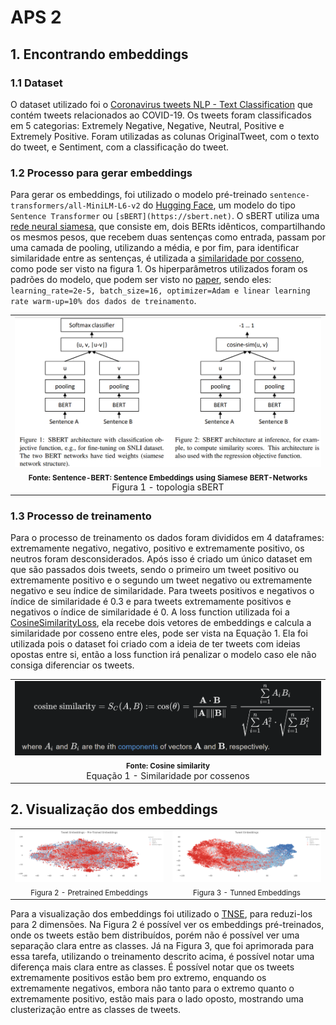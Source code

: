 # APS 2

## 1. Encontrando embeddings

### 1.1 Dataset 

O dataset utilizado foi o [Coronavirus tweets NLP - Text Classification](https://www.kaggle.com/datasets/datatattle/covid-19-nlp-text-classification?select=Corona_NLP_train.csv) que contém tweets relacionados ao COVID-19. Os tweets foram classificados em 5 categorias: Extremely Negative, Negative, Neutral, Positive e Extremely Positive. Foram utilizadas as colunas OriginalTweet, com o texto do tweet, e Sentiment, com a classificação do tweet.

### 1.2 Processo para gerar embeddings

Para gerar os embeddings, foi utilizado o modelo pré-treinado `sentence-transformers/all-MiniLM-L6-v2` do [Hugging Face](https://huggingface.co/sentence-transformers/all-MiniLM-L6-v2), um modelo do tipo `Sentence Transformer` ou `[sBERT](https://sbert.net)`. O sBERT utiliza uma [rede neural siamesa](https://en.wikipedia.org/wiki/Siamese_neural_network), que consiste em, dois BERts idênticos, compartilhando os mesmos pesos, que recebem duas sentenças como entrada, passam por uma camada de pooling, utilizando a média, e por fim, para identificar similaridade entre as sentenças, é utilizada a [similaridade por cosseno](https://en.wikipedia.org/wiki/Cosine_similarity), como pode ser visto na figura 1. Os hiperparâmetros utilizados foram os padrões do modelo, que podem ser visto no [paper](https://arxiv.org/abs/1908.10084), sendo eles: `learning_rate=2e-5, batch_size=16, optimizer=Adam e linear learning rate warm-up=10% dos dados de treinamento`.

<div align="center" style="max-width:68rem;">
<table>
  <tr>
   <td align="center"><img src="img/sbert.png" width="500px;" alt=""/><br /><sub><b>Fonte: Sentence-BERT: Sentence Embeddings using Siamese BERT-Networks</b></sub></a><br /><a href="https://arxiv.org/abs/1908.10084" title="Sentence-BERT: Sentence Embeddings using Siamese BERT-Networks"></a> Figura 1 - topologia sBERT</td>
  </tr>
</table>
</div>


### 1.3 Processo de treinamento

Para o processo de treinamento os dados foram divididos em 4 dataframes: extremamente negativo, negativo, positivo e extremamente positivo, os neutros foram desconsiderados. Após isso é criado um único dataset em que são passados dois tweets, sendo o primeiro um tweet positivo ou extremamente positivo e o segundo um tweet negativo ou extremamente negativo e seu índice de similaridade. Para tweets positivos e negativos o índice de similaridade é 0.3 e para tweets extremamente positivos e negativos o índice de similaridade é 0. A loss function utilizada foi a [CosineSimilarityLoss](https://www.sbert.net/docs/package_reference/sentence_transformer/losses.html#sentence_transformers.losses.CosineSimilarityLoss), ela recebe dois vetores de embeddings e calcula a similaridade por cosseno entre eles, pode ser vista na Equação 1. Ela foi utilizada pois o dataset foi criado com a ideia de ter tweets com ideias opostas entre si, então a loss function irá penalizar o modelo caso ele não consiga diferenciar os tweets.

<div align="center" style="max-width:68rem;">
<table>
  <tr>
   <td align="center"><img src="img/cosseno_similarity.png" width="700px;" alt=""/><br /><sub><b>Fonte: Cosine similarity</b></sub></a><br /><a href="https://en.wikipedia.org/wiki/Cosine_similarity" title="Cosine similarity"></a> Equação 1 - Similaridade por cossenos</td>
  </tr>
</table>
</div>

## 2. Visualização dos embeddings

<div align="center" style="max-width:68rem;">
<table>
  <tr>
   <td align="center"><img src="img/embeddings_pretrained.png"  alt=""/><br /><sub> Figura 2 - Pretrained Embeddings</td>
   <td align="center"><img src="img/embeddings_tunned.png"  alt=""/><br /><sub> Figura 3 - Tunned Embeddings</td>
  </tr>

</table>
</div>

Para a visualização dos embeddings foi utilizado o [TNSE](https://scikit-learn.org/stable/modules/generated/sklearn.manifold.TSNE.html), para reduzi-los para 2 dimensões. Na Figura 2 é possível ver os embeddings pré-treinados, onde os tweets estão bem distribuídos, porém não é possível ver uma separação clara entre as classes. Já na Figura 3, que foi aprimorada para essa tarefa, utilizando o treinamento descrito acima, é possível notar uma diferença mais clara entre as classes. É possível notar que os tweets extremamente positivos estão bem pro extremo, enquando os extremamente negativos, embora não tanto para o extremo quanto o extremamente positivo, estão mais para o lado oposto, mostrando uma clusterização entre as classes de tweets.


